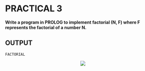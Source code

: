 # PRACTICAL 3
**Write a program in PROLOG to implement factorial (N, F) where F represents the factorial of a number N.**

## OUTPUT

`FACTORIAL`
<p align="center">
<img src="https://user-images.githubusercontent.com/68191677/218273217-09585703-ab8e-44d6-bc89-087b23604470.png"  />
</p>